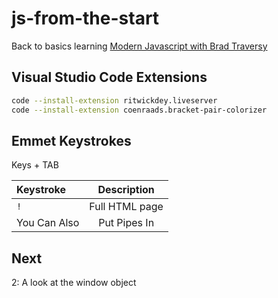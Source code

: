 # js-from-the-start

Back to basics learning [Modern Javascript with Brad Traversy](https://www.traversymedia.com/#courses)

## Visual Studio Code Extensions

```bash
code --install-extension ritwickdey.liveserver
code --install-extension coenraads.bracket-pair-colorizer
```

## Emmet Keystrokes

Keys + TAB

| Keystroke      | Description  |
| :------------- | :----------: |
| `!` | Full HTML page   |
| You Can Also   | Put Pipes In |

## Next

2: A look at the window object
